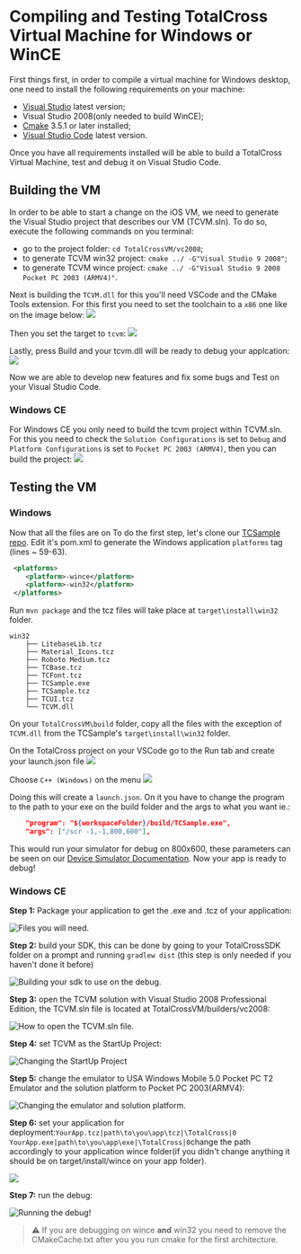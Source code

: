 # Compiling and Testing TotalCross Virtual Machine for Windows or WinCE
First things first, in order to compile a virtual machine for Windows desktop, one need to install the following requirements on your machine:

- [Visual Studio](visualstudio.microsoft.com) latest version;
- Visual Studio 2008(only needed to build WinCE);
- [Cmake](https://cmake.org/) 3.5.1 or later installed;
- [Visual Studio Code](visualstudio.microsoft.com) latest version.

Once you have all requirements installed will be able to build a TotalCross Virtual Machine, test and debug it on Visual Studio Code.

## Building the VM


In order to be able to start a change on the iOS VM, we need to generate the Visual Studio project that describes our VM (TCVM.sln). To do so, execute the following commands on you terminal:

- go to the project folder: `cd TotalCrossVM/vc2008`;
- to generate TCVM win32 project: `cmake ../ -G"Visual Studio 9 2008"`;
- to generate TCVM wince project: `cmake ../ -G"Visual Studio 9 2008 Pocket PC 2003 (ARMV4)"`.

Next is building the `TCVM.dll` for this you'll need VSCode and the CMake Tools extension. For this first you need to set the toolchain to a `x86` one like on the image below:
![](https://imgur.com/YY3VvLV.png)

Then you set the target to `tcvm`:
![](https://imgur.com/PIjFkhi.png)

Lastly, press Build and your tcvm.dll will be ready to debug your applcation:
![](https://imgur.com/YLo5AaS.png)

Now we are able to develop new features and fix some bugs and Test on your Visual Studio Code.

### Windows CE

For Windows CE you only need to build the tcvm project within TCVM.sln. For this you need to check the `Solution Configurations` is set to `Debug` and `Platform Configurations` is set to `Pocket PC 2003 (ARMV4)`, then you can build the project:
![](https://imgur.com/MFwBfvP.png)

## Testing the VM

### Windows

Now that all the files are on To do the first step, let's clone our [TCSample repo](https://github.com/TotalCross/tc-sample). Edit it's pom.xml to generate the Windows application `platforms` tag (lines ~ 59-63).
```xml
 <platforms>
    <platform>-wince</platform>
    <platform>-win32</platform>
 </platforms>
```
Run `mvn package` and the tcz files will take place at `target\install\win32` folder.

```
win32
    ├── LitebaseLib.tcz
    ├── Material_Icons.tcz
    ├── Roboto Medium.tcz
    ├── TCBase.tcz
    ├── TCFont.tcz
    ├── TCSample.exe
    ├── TCSample.tcz
    ├── TCUI.tcz
    └── TCVM.dll
```
On your `TotalCrossVM\build` folder, copy all the files with the exception of `TCVM.dll` from the TCSample's `target\install\win32` folder.

On the TotalCross project on your VSCode go to the Run tab and create your launch.json file
![](https://imgur.com/npdLmQX.png)

Choose `C++ (Windows)` on the menu
![](https://imgur.com/8J0jV2P.png)

Doing this will create a `launch.json`. On it you have to change the program to the path to your exe on the build folder and the args to what you want ie.:
```json
    "program": "${workspaceFolder}/build/TCSample.exe",
    "args": ["/scr -1,-1,800,600"],
```

This would run your simulator for debug on 800x600, these parameters can be seen on our [Device Simulator Documentation](https://learn.totalcross.com/documentation/guides/device-simulator#screen-sizes-parameters). Now your app is ready to debug!

### Windows CE

**Step 1:** Package your application to get the .exe and .tcz of your application:

![Files you will need.](https://raw.githubusercontent.com/TotalCross/totalcross-docs/master/.gitbook/assets/packaged_files.png)

**Step 2:** build your SDK, this can be done by going to your TotalCrossSDK folder on a prompt and running `gradlew dist` \(this step is only needed if you haven't done it before\)

![Building your sdk to use on the debug.](https://raw.githubusercontent.com/TotalCross/totalcross-docs/master/.gitbook/assets/building_sdk.gif)

**Step 3:** open the TCVM solution with Visual Studio 2008 Professional Edition, the TCVM.sln file is located at TotalCrossVM/builders/vc2008:

![How to open the TCVM.sln file.](https://raw.githubusercontent.com/TotalCross/totalcross-docs/master/.gitbook/assets/open_solution.gif)

**Step 4:** set TCVM as the StartUp Project:

![Changing the StartUp Project](https://raw.githubusercontent.com/TotalCross/totalcross-docs/master/.gitbook/assets/set_as_startup_project.gif)

**Step 5:** change the emulator to USA Windows Mobile 5.0 Pocket PC T2 Emulator and the solution platform to Pocket PC 2003\(ARMV4\):

![Changing the emulator and solution platform.](https://raw.githubusercontent.com/TotalCross/totalcross-docs/master/.gitbook/assets/changing_emulator_and_solution_platform.gif)

**Step 6:** set your application for deployment:`YourApp.tcz|path\to\you\app\tcz|\TotalCross|0 YourApp.exe|path\to\you\app\exe|\TotalCross|0`change the path accordingly to your application wince folder\(if you didn't change anything it should be on target/install/wince on your app folder\).

![](https://raw.githubusercontent.com/TotalCross/totalcross-docs/master/.gitbook/assets/changing_emulator_and_solution_platform%20(1).gif)

**Step 7:** run the debug:

![Running the debug!](https://raw.githubusercontent.com/TotalCross/totalcross-docs/master/.gitbook/assets/running_debug.gif)

> :warning: If you are debugging on wince **and** win32 you need to remove the CMakeCache.txt after you you run cmake for the first architecture.
